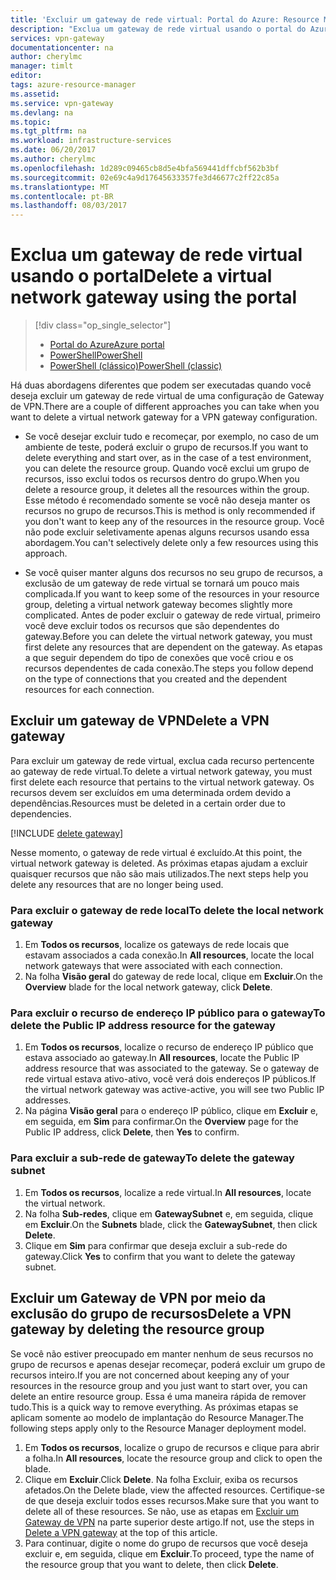 ```yaml
---
title: 'Excluir um gateway de rede virtual: Portal do Azure: Resource Manager | Microsoft Docs'
description: "Exclua um gateway de rede virtual usando o portal do Azure no modelo de implantação do Resource Manager."
services: vpn-gateway
documentationcenter: na
author: cherylmc
manager: timlt
editor: 
tags: azure-resource-manager
ms.assetid: 
ms.service: vpn-gateway
ms.devlang: na
ms.topic: 
ms.tgt_pltfrm: na
ms.workload: infrastructure-services
ms.date: 06/20/2017
ms.author: cherylmc
ms.openlocfilehash: 1d289c09465cb8d5e4bfa569441dffcbf562b3bf
ms.sourcegitcommit: 02e69c4a9d17645633357fe3d46677c2ff22c85a
ms.translationtype: MT
ms.contentlocale: pt-BR
ms.lasthandoff: 08/03/2017
---
```

# <a name="delete-a-virtual-network-gateway-using-the-portal"></a><span data-ttu-id="f4bd9-103">Exclua um gateway de rede virtual usando o portal</span><span class="sxs-lookup"><span data-stu-id="f4bd9-103">Delete a virtual network gateway using the portal</span></span>

> [!div class="op_single_selector"]
> * [<span data-ttu-id="f4bd9-104">Portal do Azure</span><span class="sxs-lookup"><span data-stu-id="f4bd9-104">Azure portal</span></span>](vpn-gateway-delete-vnet-gateway-portal.md)
> * [<span data-ttu-id="f4bd9-105">PowerShell</span><span class="sxs-lookup"><span data-stu-id="f4bd9-105">PowerShell</span></span>](vpn-gateway-delete-vnet-gateway-powershell.md)
> * [<span data-ttu-id="f4bd9-106">PowerShell (clássico)</span><span class="sxs-lookup"><span data-stu-id="f4bd9-106">PowerShell (classic)</span></span>](vpn-gateway-delete-vnet-gateway-classic-powershell.md)

<span data-ttu-id="f4bd9-107">Há duas abordagens diferentes que podem ser executadas quando você deseja excluir um gateway de rede virtual de uma configuração de Gateway de VPN.</span><span class="sxs-lookup"><span data-stu-id="f4bd9-107">There are a couple of different approaches you can take when you want to delete a virtual network gateway for a VPN gateway configuration.</span></span>

- <span data-ttu-id="f4bd9-108">Se você desejar excluir tudo e recomeçar, por exemplo, no caso de um ambiente de teste, poderá excluir o grupo de recursos.</span><span class="sxs-lookup"><span data-stu-id="f4bd9-108">If you want to delete everything and start over, as in the case of a test environment, you can delete the resource group.</span></span> <span data-ttu-id="f4bd9-109">Quando você exclui um grupo de recursos, isso exclui todos os recursos dentro do grupo.</span><span class="sxs-lookup"><span data-stu-id="f4bd9-109">When you delete a resource group, it deletes all the resources within the group.</span></span> <span data-ttu-id="f4bd9-110">Esse método é recomendado somente se você não deseja manter os recursos no grupo de recursos.</span><span class="sxs-lookup"><span data-stu-id="f4bd9-110">This is method is only recommended if you don't want to keep any of the resources in the resource group.</span></span> <span data-ttu-id="f4bd9-111">Você não pode excluir seletivamente apenas alguns recursos usando essa abordagem.</span><span class="sxs-lookup"><span data-stu-id="f4bd9-111">You can't selectively delete only a few resources using this approach.</span></span>

- <span data-ttu-id="f4bd9-112">Se você quiser manter alguns dos recursos no seu grupo de recursos, a exclusão de um gateway de rede virtual se tornará um pouco mais complicada.</span><span class="sxs-lookup"><span data-stu-id="f4bd9-112">If you want to keep some of the resources in your resource group, deleting a virtual network gateway becomes slightly more complicated.</span></span> <span data-ttu-id="f4bd9-113">Antes de poder excluir o gateway de rede virtual, primeiro você deve excluir todos os recursos que são dependentes do gateway.</span><span class="sxs-lookup"><span data-stu-id="f4bd9-113">Before you can delete the virtual network gateway, you must first delete any resources that are dependent on the gateway.</span></span> <span data-ttu-id="f4bd9-114">As etapas a que seguir dependem do tipo de conexões que você criou e os recursos dependentes de cada conexão.</span><span class="sxs-lookup"><span data-stu-id="f4bd9-114">The steps you follow depend on the type of connections that you created and the dependent resources for each connection.</span></span>

## <a name="delete-a-vpn-gateway"></a><span data-ttu-id="f4bd9-115">Excluir um gateway de VPN</span><span class="sxs-lookup"><span data-stu-id="f4bd9-115">Delete a VPN gateway</span></span>

<span data-ttu-id="f4bd9-116">Para excluir um gateway de rede virtual, exclua cada recurso pertencente ao gateway de rede virtual.</span><span class="sxs-lookup"><span data-stu-id="f4bd9-116">To delete a virtual network gateway, you must first delete each resource that pertains to the virtual network gateway.</span></span> <span data-ttu-id="f4bd9-117">Os recursos devem ser excluídos em uma determinada ordem devido a dependências.</span><span class="sxs-lookup"><span data-stu-id="f4bd9-117">Resources must be deleted in a certain order due to dependencies.</span></span>

[!INCLUDE [delete gateway](../../includes/vpn-gateway-delete-vnet-gateway-portal-include.md)]

<span data-ttu-id="f4bd9-118">Nesse momento, o gateway de rede virtual é excluído.</span><span class="sxs-lookup"><span data-stu-id="f4bd9-118">At this point, the virtual network gateway is deleted.</span></span> <span data-ttu-id="f4bd9-119">As próximas etapas ajudam a excluir quaisquer recursos que não são mais utilizados.</span><span class="sxs-lookup"><span data-stu-id="f4bd9-119">The next steps help you delete any resources that are no longer being used.</span></span>

### <a name="to-delete-the-local-network-gateway"></a><span data-ttu-id="f4bd9-120">Para excluir o gateway de rede local</span><span class="sxs-lookup"><span data-stu-id="f4bd9-120">To delete the local network gateway</span></span>

1. <span data-ttu-id="f4bd9-121">Em **Todos os recursos**, localize os gateways de rede locais que estavam associados a cada conexão.</span><span class="sxs-lookup"><span data-stu-id="f4bd9-121">In **All resources**, locate the local network gateways that were associated with each connection.</span></span>
2. <span data-ttu-id="f4bd9-122">Na folha **Visão geral** do gateway de rede local, clique em **Excluir**.</span><span class="sxs-lookup"><span data-stu-id="f4bd9-122">On the **Overview** blade for the local network gateway, click **Delete**.</span></span>

### <a name="to-delete-the-public-ip-address-resource-for-the-gateway"></a><span data-ttu-id="f4bd9-123">Para excluir o recurso de endereço IP público para o gateway</span><span class="sxs-lookup"><span data-stu-id="f4bd9-123">To delete the Public IP address resource for the gateway</span></span>

1. <span data-ttu-id="f4bd9-124">Em **Todos os recursos**, localize o recurso de endereço IP público que estava associado ao gateway.</span><span class="sxs-lookup"><span data-stu-id="f4bd9-124">In **All resources**, locate the Public IP address resource that was associated to the gateway.</span></span> <span data-ttu-id="f4bd9-125">Se o gateway de rede virtual estava ativo-ativo, você verá dois endereços IP públicos.</span><span class="sxs-lookup"><span data-stu-id="f4bd9-125">If the virtual network gateway was active-active, you will see two Public IP addresses.</span></span> 
2. <span data-ttu-id="f4bd9-126">Na página **Visão geral** para o endereço IP público, clique em **Excluir** e, em seguida, em **Sim** para confirmar.</span><span class="sxs-lookup"><span data-stu-id="f4bd9-126">On the **Overview** page for the Public IP address, click **Delete**, then **Yes** to confirm.</span></span>

### <a name="to-delete-the-gateway-subnet"></a><span data-ttu-id="f4bd9-127">Para excluir a sub-rede de gateway</span><span class="sxs-lookup"><span data-stu-id="f4bd9-127">To delete the gateway subnet</span></span>

1. <span data-ttu-id="f4bd9-128">Em **Todos os recursos**, localize a rede virtual.</span><span class="sxs-lookup"><span data-stu-id="f4bd9-128">In **All resources**, locate the virtual network.</span></span> 
2. <span data-ttu-id="f4bd9-129">Na folha **Sub-redes**, clique em **GatewaySubnet** e, em seguida, clique em **Excluir**.</span><span class="sxs-lookup"><span data-stu-id="f4bd9-129">On the **Subnets** blade, click the **GatewaySubnet**, then click **Delete**.</span></span> 
3. <span data-ttu-id="f4bd9-130">Clique em **Sim** para confirmar que deseja excluir a sub-rede do gateway.</span><span class="sxs-lookup"><span data-stu-id="f4bd9-130">Click **Yes** to confirm that you want to delete the gateway subnet.</span></span>

## <span data-ttu-id="f4bd9-131"><a name="deleterg"></a>Excluir um Gateway de VPN por meio da exclusão do grupo de recursos</span><span class="sxs-lookup"><span data-stu-id="f4bd9-131"><a name="deleterg"></a>Delete a VPN gateway by deleting the resource group</span></span>

<span data-ttu-id="f4bd9-132">Se você não estiver preocupado em manter nenhum de seus recursos no grupo de recursos e apenas desejar recomeçar, poderá excluir um grupo de recursos inteiro.</span><span class="sxs-lookup"><span data-stu-id="f4bd9-132">If you are not concerned about keeping any of your resources in the resource group and you just want to start over, you can delete an entire resource group.</span></span> <span data-ttu-id="f4bd9-133">Essa é uma maneira rápida de remover tudo.</span><span class="sxs-lookup"><span data-stu-id="f4bd9-133">This is a quick way to remove everything.</span></span> <span data-ttu-id="f4bd9-134">As próximas etapas se aplicam somente ao modelo de implantação do Resource Manager.</span><span class="sxs-lookup"><span data-stu-id="f4bd9-134">The following steps apply only to the Resource Manager deployment model.</span></span>

1. <span data-ttu-id="f4bd9-135">Em **Todos os recursos**, localize o grupo de recursos e clique para abrir a folha.</span><span class="sxs-lookup"><span data-stu-id="f4bd9-135">In **All resources**, locate the resource group and click to open the blade.</span></span>
2. <span data-ttu-id="f4bd9-136">Clique em **Excluir**.</span><span class="sxs-lookup"><span data-stu-id="f4bd9-136">Click **Delete**.</span></span> <span data-ttu-id="f4bd9-137">Na folha Excluir, exiba os recursos afetados.</span><span class="sxs-lookup"><span data-stu-id="f4bd9-137">On the Delete blade, view the affected resources.</span></span> <span data-ttu-id="f4bd9-138">Certifique-se de que deseja excluir todos esses recursos.</span><span class="sxs-lookup"><span data-stu-id="f4bd9-138">Make sure that you want to delete all of these resources.</span></span> <span data-ttu-id="f4bd9-139">Se não, use as etapas em [Excluir um Gateway de VPN](#deletegw) na parte superior deste artigo.</span><span class="sxs-lookup"><span data-stu-id="f4bd9-139">If not, use the steps in [Delete a VPN gateway](#deletegw) at the top of this article.</span></span>
3. <span data-ttu-id="f4bd9-140">Para continuar, digite o nome do grupo de recursos que você deseja excluir e, em seguida, clique em **Excluir**.</span><span class="sxs-lookup"><span data-stu-id="f4bd9-140">To proceed, type the name of the resource group that you want to delete, then click **Delete**.</span></span>